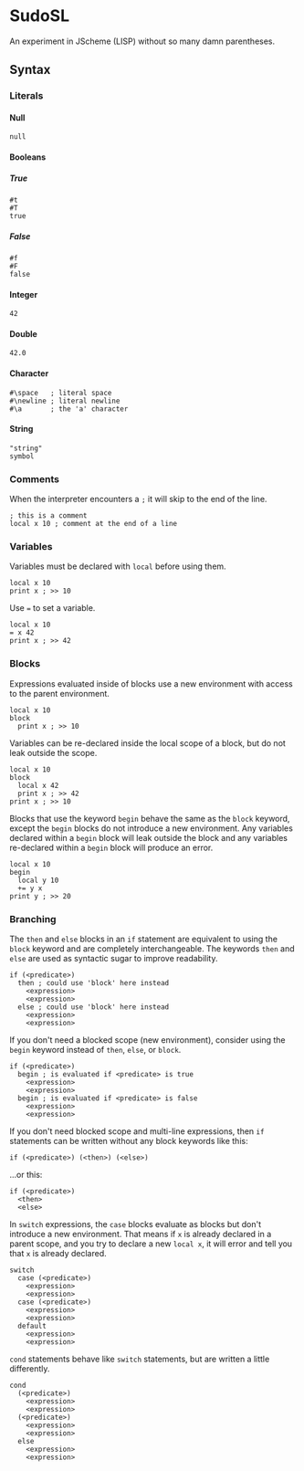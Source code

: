 # SudoSL

An experiment in JScheme (LISP) without so many damn parentheses.

## Syntax

### Literals

#### Null

```
null
```

#### Booleans

##### True

```
#t
#T
true
```

##### False

```
#f
#F
false
```

#### Integer

```
42
```

#### Double

```
42.0
```

#### Character

```
#\space   ; literal space
#\newline ; literal newline
#\a       ; the 'a' character
```

#### String

```
"string"
symbol
```

### Comments

When the interpreter encounters a `;` it will skip to the end of the line.
```
; this is a comment
local x 10 ; comment at the end of a line
```

### Variables

Variables must be declared with `local` before using them.

```
local x 10
print x ; >> 10
```

Use `=` to set a variable.

```
local x 10
= x 42
print x ; >> 42
```

### Blocks

Expressions evaluated inside of blocks use a new environment with access to the parent environment.

```
local x 10
block
  print x ; >> 10
```

Variables can be re-declared inside the local scope of a block, but do not leak outside the scope.

```
local x 10
block
  local x 42
  print x ; >> 42
print x ; >> 10
```

Blocks that use the keyword `begin` behave the same as the `block` keyword, except the `begin` blocks do not introduce a new environment. Any variables declared within a `begin` block will leak outside the block and any variables re-declared within a `begin` block will produce an error.

```
local x 10
begin
  local y 10
  += y x
print y ; >> 20
```

### Branching

The `then` and `else` blocks in an `if` statement are equivalent to using the `block` keyword and are completely interchangeable. The keywords `then` and `else` are used as syntactic sugar to improve readability.

```
if (<predicate>)
  then ; could use 'block' here instead
    <expression>
    <expression>
  else ; could use 'block' here instead
    <expression>
    <expression>
```

If you don't need a blocked scope (new environment), consider using the `begin` keyword instead of `then`, `else`, or `block`.

```
if (<predicate>)
  begin ; is evaluated if <predicate> is true
    <expression>
    <expression>
  begin ; is evaluated if <predicate> is false
    <expression>
    <expression>
```

If you don't need blocked scope and multi-line expressions, then `if` statements can be written without any block keywords like this:

```
if (<predicate>) (<then>) (<else>)
```

...or this:

```
if (<predicate>)
  <then>
  <else>
```

In `switch` expressions, the `case` blocks evaluate as blocks but don't introduce a new environment. That means if `x` is already declared in a parent scope, and you try to declare a new `local x`, it will error and tell you that `x` is already declared.

```
switch
  case (<predicate>)
    <expression>
    <expression>
  case (<predicate>)
    <expression>
    <expression>
  default
    <expression>
    <expression>
```

`cond` statements behave like `switch` statements, but are written a little differently.

```
cond
  (<predicate>)
    <expression>
    <expression>
  (<predicate>)
    <expression>
    <expression>
  else
    <expression>
    <expression>
```
